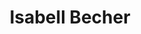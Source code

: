 ---
title: Isabell Becher
description: Lorem ipsum dolor sit amet.
image: /img/uploads/accordion-1.png
icon: /img/uploads/artboard-1-4x.png
tags:
  - portfolio
---
